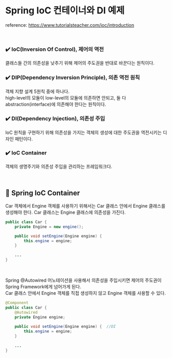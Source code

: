 # Spring IoC 컨테이너와 DI 예제

reference: https://www.tutorialsteacher.com/ioc/introduction

<br>

### ✔️ IoC(Inversion Of Control), 제어의 역전
클래스들 간의 의존성을 낮추기 위해 제어의 주도권을 반대로 바꾼다는 원칙이다.

### ✔️ DIP(Dependency Inversion Principle), 의존 역전 원칙
객체 지향 설계 5원칙 중에 하나다. <br>
high-level의 모듈이 low-level의 모듈에 의존하면 안되고, 둘 다 abstraction(interface)에 의존해야 한다는 원칙이다.

### ✔️ DI(Dependency Injection), 의존성 주입
IoC 원칙을 구현하기 위해 의존성을 가지는 객체의 생성에 대한 주도권을 역전시키는 디자인 패턴이다.

### ✔️ IoC Container
객체의 생명주기와 의존성 주입을 관리하는 프레임워크다.

<br>

## 🍃 Spring IoC Container
Car 객체에서 Engine 객체를 사용하기 위해서는 Car 클래스 안에서 Engine 클래스를 생성해야 한다.
Car 클래스는 Engine 클래스에 의존성을 가진다.

``` JAVA
public class Car {
    private Engine = new engine();

    public void setEngine(Engine engine) {
        this.engine = engine;
    }
    
    ...
}
```
<br>

Spring @Autowired 어노테이션을 사용해서 의존성을 주입시키면 제어의 주도권이 Spring Framework에게 넘어가게 된다. <br>
Car 클래스 안에서 Engine 객체를 직접 생성하지 않고 Engine 객체를 사용할 수 있다.

``` JAVA
@Component
public class Car {
    @Autowired
    private Engine engine;
    
    public void setEngine(Engine engine) {  //DI
        this.engine = engine;
    }
    
    ...
}
```
